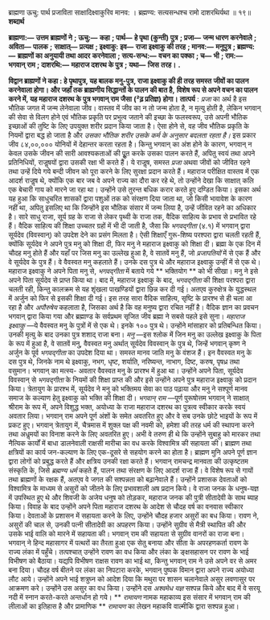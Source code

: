  

ब्राह्मणा ऊचु: पार्थ प्रजाविता साक्षादिक्ष्वाकुरिव मानव: । ब्रह्मण्य: सत्यसन्धश्च रामो दाशरथिर्यथा ॥ १९॥ **शब्दार्थ** 

**ब्राह्मणा:—** **उत्तम ब्राह्मणों ने** **; ऊचु:—** **कहा** **; पार्थ—** **हे पृथा (कुन्ती) पुत्र** **; प्रजा—** **जन्म धारण करनेवाले** **; अविता—** **पालक** **;** **साक्षात्—** **प्रत्यक्ष** **; इक्ष्वाकु: इव—** **राजा इक्ष्वाकु की तरह** **; मानव:—** **मनुपुत्र** **; ब्रह्मण्य:—** **ब्राह्मणों का अनुयायी तथा आदर** **करनेवाला** **; सत्य-सन्ध:—** **वचन का पक्का** **; च—** **भी** **; राम:—** **भगवान् राम** **; दाशरथि:—** **महाराज दशरथ के पुत्र** **; यथा—** **जिस** **तरह।** **.** 

**विद्वान ब्राह्मणों ने कहा : हे पृथापुत्र, यह बालक मनु-पुत्र, राजा इक्ष्वाकु की ही तरह समस्त** **जीवों का पालन करनेवाला होगा। और जहाँ तक ब्राह्मणीय सिद्धान्तों के पालन की बात है,** **विशेष रूप से अपने वचन का पालन करने में, यह महाराज दशरथ के पुत्र भगवान् राम जैसा** **(²ढ़ प्रतिज्ञ) होगा।** **तात्पर्य** : *प्रजा* का अर्थ है इस भौतिक जगत में जन्म लेनेवाला जीव। वास्तव में जीव का न तो जन्म होता है, न मृत्यु होती है, लेकिन भगवान् की सेवा से विलग होने एवं भौतिक प्रकृति पर प्रभुत्व जताने की इच्छा के फलस्वरूप, उसे अपनी भौतिक इच्छाओं की तुष्टि के लिए उपयुक्त शरीर प्रदान किया जाता है। ऐसा होने से, वह जीव भौतिक प्रकृति के नियमों द्वारा बद्ध हो जाता है और *उसका* *भौतिक शरीर उसके कर्म के अनुसार बदलता रहता है।* इस प्रकार जीव ८४,००,००० योनियों में देहान्तर करता रहता है। किन्तु भगवान् का अंश होने के कारण, भगवान् न केवल उसके जीवन की सारी आवश्यकताओं की पूॢत करके उसका पालन करते हैं, अपितु स्वयं तथा अपने प्रतिनिधियों, राजॢषयों द्वारा उसकी रक्षा भी करते हैं। ये राजॢष, समस्त *प्रजा* अथवा जीवों को जीवित रहने तथा उन्हें दिये गये बन्दी जीवन को पूरा करने के लिए सुरक्षा प्रदान करते हैं। महाराज परीक्षित वास्तव में एक आदर्श राजॢष थे, क्योंकि एक बार जब वे अपने राज्य का दौरा कर रहे थे, तो उन्होंने देखा कि साक्षात् कलि एक बेचारी गाय को मारने जा रहा था। उन्होंने उसे तुरन्त बधिक करार करते हुए दण्डित किया। इसका अर्थ यह हुआ कि साधुचरित शासकों द्वारा पशुओं तक को संरक्षण दिया जाता था, जो किसी भावावेश के कारण नहीं था, अपितु इसलिए था कि जिन्होंने इस भौतिक संसार में जन्म लिया है, उन्हें जीवित रहने का अधिकार है। सारे साधु राजा, सूर्य ग्रह के राजा से लेकर पृथ्वी के राजा तक, वैदिक साहित्य के प्रभाव से प्रभावित रहे हैं। वैदिक साहित्य की शिक्षा उच्चतर ग्रहों में भी दी जाती है, जैसा कि *भगवद्गीता* (४.१) में भगवान् द्वारा सूर्यदेव (विवस्वान्) को उपदेश देने का प्रसंग मिलता है। ऐसी शिक्षाएँ गुरू-शिष्य परश्परा द्वारा चलती रहती हैं, क्योंकि सूर्यदेव ने अपने पुत्र मनु को शिक्षा दी, फिर मनु ने महाराज इक्ष्वाकु को शिक्षा दी। ब्रह्मा के एक दिन में चौदह मनु होते हैं और यहाँ पर जिस मनु का उल्लेख हुआ है, वे सातवें मनु हैं, जो *प्रजापतियों* में से एक हैं और वे सूर्यदेव के पुत्र हैं। वे वैवस्वत मनु कहलाते हैं। उनके दस पुत्र थे और महाराज इक्ष्वाकु उन्हीं में से एक थे। महाराज इक्ष्वाकु ने अपने पिता मनु से, *भगवद्गीता* में बताये गये ** भक्तियोग ** को भी सीखा। मनु ने इसे अपने पिता सूर्यदेव से प्राप्त किया था। बाद में, महाराज इक्ष्वाकु के बाद, *भगवद्गीता* की शिक्षा परश्परा द्वारा चलती रही, किन्तु कालक्रम से यह शृंखला पाखण्डियों द्वारा छिन्न कर दी गई। अतएव कुरुक्षेत्र के युद्धस्थल में अर्जुन को फिर से इसकी शिक्षा दी गई। इस तरह सारा वैदिक साहित्य, सृष्टि के प्रारश्भ से ही चला आ रहा है और *अपौरुषेय* कहलाता है, जिसका अर्थ है कि वह मनुष्य द्वारा रचित नहीं है। वैदिक ज्ञान का प्रवचन भगवान् द्वारा किया गया और ब्रह्माण्ड के सर्वप्रथम सृजित जीव ब्रह्मा ने सबसे पहले इसे सुना। *महाराज इक्ष्वाकु* —ये वैवस्वत मनु के पुत्रों में से एक थे। इनके १०० पुत्र थे। उन्होंने मांसाहार को प्रतिबन्धित किया। उनकी मृत्यु के बाद उनका पुत्र शशाद् राजा बना। *मनु* —इस श्लोक में जिन मनु का उल्लेख इक्ष्वाकु के पिता के रूप में हुआ है, वे सातवें मनु, वैवस्वत मनु अर्थात् सूर्यदेव विवस्वान् के पुत्र थे, जिन्हें भगवान् कृष्ण ने अर्जुन के पूर्व *भगवद्गीता* का उपदेश दिया था। समस्त मानव जाति मनु के वंशज हैं। इन वैवस्वत मनु के दस पुत्र थे, जिनके नाम थे इक्ष्वाकु, नभग, धृष्ट, शर्याति, नरिष्यन्त, नाभाग, दिष्ट, करुष, पृषध्र तथा वसुमान। भगवान् का मत्स्य- अवतार वैवस्वत मनु के प्रारश्भ में हुआ था। उन्होंने अपने पिता, सूर्यदेव विवस्वान् से *भगवद्गीता* के नियमों की शिक्षा प्राप्त की और इसे उन्होंने अपने पुत्र महाराज इक्ष्वाकु को प्रदान किया। त्रेतायुग के प्रारश्भ में, सूर्यदेव ने मनु को भक्तिमय सेवा का पाठ पढ़ाया और मनु ने सश्पूर्ण मानव समाज के कल्याण हेतु इक्ष्वाकु को भक्ति की शिक्षा दी। *भगवान् राम* —पूर्ण पुरूषोत्तम भगवान् ने साक्षात् श्रीराम के रूप में, अपने विशुद्ध भक्त, अयोध्या के राजा महाराज दशरथ का पुत्रत्व स्वीकार करके स्वयं अवतार लिया। भगवान् राम अपने पूर्ण अंशों के समेत अवतरित हुए और वे सब उनके छोटे भाइयों के रूप में प्रकट हुए। भगवान् त्रेतायुग में, चैत्रमास में शुक्ल पक्ष की नवमी को, हमेशा की तरह धर्म की स्थापना करने तथा अधॢमयों का विनाश करने के लिए अवतरित हुए। अभी वे तरुण ही थे कि उन्होंने सुबाहु को मारकर तथा नैत्यिक कार्यों में बाधा डालनेवाली राक्षसी मारीचा का वध करके विश्वामित्र की सहायता की। ब्राह्मण तथा क्षत्रियों का कार्य जन-कल्याण के लिए एक-दूसरे से सहयोग करने का होता है। ब्राह्मण मुनि अपने पूर्ण ज्ञान द्वारा लोगों को प्रबुद्ध करते हैं और क्षत्रिय उनकी रक्षा करते हैं। भगवान् रामचन्द्र मानवता की उत्कृष्टतम संस्कृति के, जिसे *ब्रह्मण्य धर्म* कहते हैं, पालन तथा संरक्षण के लिए आदर्श राजा हैं। वे विशेष रूप से गायों तथा ब्राह्मणों के रक्षक हैं, अतएव वे जगत की सश्पन्नता को बढ़ानेवाले हैं। उन्होंने प्रशासक देवताओं को विश्वामित्र के माध्यम से असुरों को जीतने के लिए प्रभावशाली अष प्रदान किये। वे राजा जनक के धनुष-यज्ञ में उपस्थित हुए थे और शिवजी के अजेय धनुष को तोड़कर, महाराज जनक की पुत्री सीतादेवी के साथ ब्याह किया। विवाह के बाद उन्होंने अपने पिता महाराज दशरथ के आदेश से चौदह वर्ष का वनवास स्वीकार किया। देवताओं के प्रशासन में सहायता करने के लिए, उन्होंने चौदह हजार असुरों का बध किया। रावण ने, असुरों की चाल से, उनकी पत्नी सीतादेवी का अपहरण किया। उन्होंने सुग्रीव से मैत्री स्थापित की और उसके भाई वालि को मारने में सहायता की। भगवान् राम की सहायता से सुग्रीव वानरों का राजा बना। भगवान् ने हिन्द महासागर में पत्थरों का तैरता हुआ एक सेतु बनाया और सीता के अपरहणकर्ता रावण के राज्य लंका में पहुँचे। तत्पश्चात् उन्होंने रावण का वध किया और लंका के ङ्क्षसहासन पर रावण के भाई विभीषण को बैठाया। यद्यपि विभीषण राक्षस रावण का भाई था, किन्तु भगवान् राम ने उसे अपने वर से अमर बना दिया। चौदह वर्ष बीतने पर लंका का निपटारा करके, भगवान् पुष्पक विमान द्वारा अपने राज्य अयोध्या लौट आये। उन्होंने अपने भाई शत्रुघ्न को आदेश दिया कि मथुरा पर शासन चलानेवाले असुर लवणासुर पर आक्रमण करे। उन्होंने उस असुर का वध किया। उन्होंने दस *अश्वमेध यज्ञ* सश्पन्न किये और बाद में वे सरयू नदी में स्नान करते-करते अन्तर्धान हो गये। ** *रामायण* नामक महाकाव्य इस संसार में भगवान् राम की लीलाओं का इतिहास है और प्रामाणिक ** *रामायण* का लेखन महाकवि वाल्मीकि द्वारा सश्पन्न हुआ। 